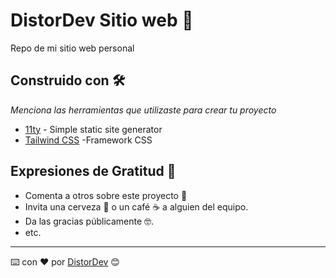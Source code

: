 # DistorDev Sitio web 🚀

Repo de mi sitio web personal 

## Construido con 🛠️

_Menciona las herramientas que utilizaste para crear tu proyecto_

* [11ty](https://www.11ty.dev/docs/) - Simple static site generator
* [Tailwind CSS](https://tailwindcss.com/docs) -Framework CSS

## Expresiones de Gratitud 🎁

* Comenta a otros sobre este proyecto 📢
* Invita una cerveza 🍺 o un café ☕ a alguien del equipo. 
* Da las gracias públicamente 🤓.
* etc.



---
⌨️ con ❤️ por [DistorDev](https://github.com/adanuriplata) 😊



